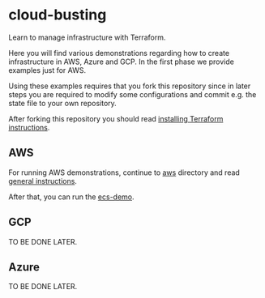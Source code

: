 # cloud-busting

Learn to manage infrastructure with Terraform.

Here you will find various demonstrations regarding how to create infrastructure in AWS, Azure and GCP. In the first phase we provide examples just for AWS.

Using these examples requires that you fork this repository since in later steps you are required to modify some configurations and commit e.g. the state file to your own repository.

After forking this repository you should read [installing Terraform instructions](README-installing-terraform.md). 

## AWS

For running AWS demonstrations, continue to [aws](aws) directory and read [general instructions](aws/README.md).

After that, you can run the [ecs-demo](aws/ecs-demo/README.md).

## GCP

TO BE DONE LATER.

## Azure

TO BE DONE LATER.
